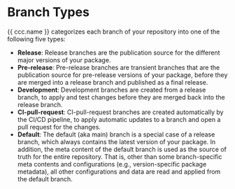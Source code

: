 # Branch Types
{{ ccc.name }} categorizes each branch of your repository into one of the following five types:
- **Release**: Release branches are the publication source for the different major versions of your package.
- **Pre-release**: Pre-release branches are transient branches that are
  the publication source for pre-release versions of your package, before they are merged into
  a release branch and published as a final release.
- **Development**: Development branches are created from a release branch,
  to apply and test changes before they are merged back into the release branch.
- **CI-pull-request**: CI-pull-request branches are created automatically by the CI/CD pipeline,
  to apply automatic updates to a branch and open a pull request for the changes.
- **Default**: The default (aka main) branch is a special case of a release branch,
  which always contains the latest version of your package.
  In addition, the meta content of the default branch is used as the source of truth for the entire repository.
  That is, other than some branch-specific meta contents and configurations
  (e.g., version-specific package metadata), all other configurations and data are read and applied
  from the default branch.
